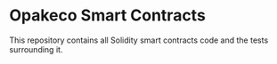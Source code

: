 Opakeco Smart Contracts
=======================
This repository contains all Solidity smart contracts code and the tests surrounding it.

